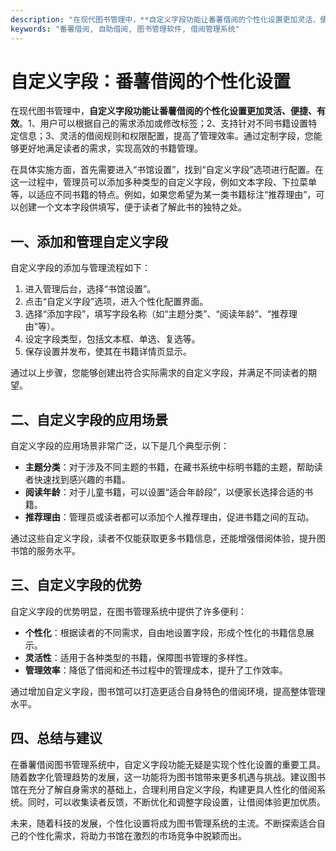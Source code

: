 ```yaml
---
description: "在现代图书管理中，**自定义字段功能让番薯借阅的个性化设置更加灵活、便捷、有效**。1、用户可以根据自己的需求添加或修改标签；2、支持针对不同书籍设置特定信息；3、灵活的借阅规则和权限配置，提高了管理效率。通过定制字段，您能够更好地满足读者的需求，实现高效的书籍管理。"
keywords: "番薯借阅, 自助借阅, 图书管理软件, 借阅管理系统"
---
```

# 自定义字段：番薯借阅的个性化设置

在现代图书管理中，**自定义字段功能让番薯借阅的个性化设置更加灵活、便捷、有效**。1、用户可以根据自己的需求添加或修改标签；2、支持针对不同书籍设置特定信息；3、灵活的借阅规则和权限配置，提高了管理效率。通过定制字段，您能够更好地满足读者的需求，实现高效的书籍管理。

在具体实施方面，首先需要进入“书馆设置”，找到“自定义字段”选项进行配置。在这一过程中，管理员可以添加多种类型的自定义字段，例如文本字段、下拉菜单等，以适应不同书籍的特点。例如，如果您希望为某一类书籍标注“推荐理由”，可以创建一个文本字段供填写，便于读者了解此书的独特之处。

## **一、添加和管理自定义字段**

自定义字段的添加与管理流程如下：

1. 进入管理后台，选择“书馆设置”。
2. 点击“自定义字段”选项，进入个性化配置界面。
3. 选择“添加字段”，填写字段名称（如“主题分类”、“阅读年龄”、“推荐理由”等）。
4. 设定字段类型，包括文本框、单选、复选等。
5. 保存设置并发布，使其在书籍详情页显示。

通过以上步骤，您能够创建出符合实际需求的自定义字段，并满足不同读者的期望。

## **二、自定义字段的应用场景**

自定义字段的应用场景非常广泛，以下是几个典型示例：

- **主题分类**：对于涉及不同主题的书籍，在藏书系统中标明书籍的主题，帮助读者快速找到感兴趣的书籍。
- **阅读年龄**：对于儿童书籍，可以设置“适合年龄段”，以便家长选择合适的书籍。
- **推荐理由**：管理员或读者都可以添加个人推荐理由，促进书籍之间的互动。

通过这些自定义字段，读者不仅能获取更多书籍信息，还能增强借阅体验，提升图书馆的服务水平。

## **三、自定义字段的优势**

自定义字段的优势明显，在图书管理系统中提供了许多便利：

- **个性化**：根据读者的不同需求，自由地设置字段，形成个性化的书籍信息展示。
- **灵活性**：适用于各种类型的书籍，保障图书管理的多样性。
- **管理效率**：降低了借阅和还书过程中的管理成本，提升了工作效率。

通过增加自定义字段，图书馆可以打造更适合自身特色的借阅环境，提高整体管理水平。

## **四、总结与建议**

在番薯借阅图书管理系统中，自定义字段功能无疑是实现个性化设置的重要工具。随着数字化管理趋势的发展，这一功能将为图书馆带来更多机遇与挑战。建议图书馆在充分了解自身需求的基础上，合理利用自定义字段，构建更具人性化的借阅系统。同时，可以收集读者反馈，不断优化和调整字段设置，让借阅体验更加优质。

未来，随着科技的发展，个性化设置将成为图书管理系统的主流。不断探索适合自己的个性化需求，将助力书馆在激烈的市场竞争中脱颖而出。
